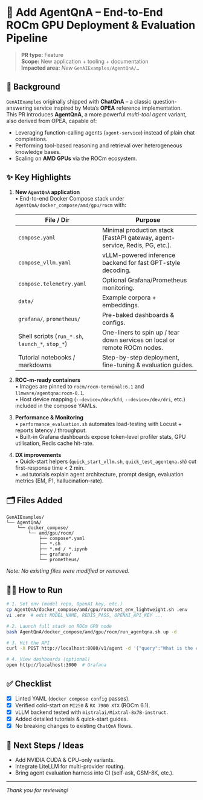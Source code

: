 # 🚀 Add AgentQnA – End-to-End ROCm GPU Deployment & Evaluation Pipeline

> **PR type:** Feature  
> **Scope:** New application + tooling + documentation  
> **Impacted area:** *New* `GenAIExamples/AgentQnA/…`

## 📜 Background
`GenAIExamples` originally shipped with **ChatQnA** – a classic question-answering service inspired by Meta’s **OPEA** reference implementation.  
This PR introduces **AgentQnA**, a more powerful *multi-tool agent* variant, also derived from OPEA, capable of:

* Leveraging function-calling agents (`agent-service`) instead of plain chat completions.
* Performing tool-based reasoning and retrieval over heterogeneous knowledge bases.
* Scaling on **AMD GPUs** via the ROCm ecosystem.

## ✨ Key Highlights
1. **New `AgentQnA` application**  
   • End-to-end Docker Compose stack under `AgentQnA/docker_compose/amd/gpu/rocm` with:
   
     | File / Dir | Purpose |
     |------------|---------|
     | `compose.yaml` | Minimal production stack (FastAPI gateway, agent-service, Redis, PG, etc.). |
     | `compose_vllm.yaml` | vLLM-powered inference backend for fast GPT-style decoding. |
     | `compose.telemetry.yaml` | Optional Grafana/Prometheus monitoring. |
     | `data/` | Example corpora + embeddings. |
     | `grafana/`, `prometheus/` | Pre-baked dashboards & configs. |
     | Shell scripts (`run_*.sh`, `launch_*`, `stop_*`) | One-liners to spin up / tear down services on local or remote ROCm nodes. |
     | Tutorial notebooks / markdowns | Step-by-step deployment, fine-tuning & evaluation guides. |

2. **ROC-m-ready containers**  
   • Images are pinned to `rocm/rocm-terminal:6.1` and `llmware/agentqna:rocm-0.1`.  
   • Host device mapping (`--device=/dev/kfd`, `--device=/dev/dri`, etc.) included in the compose YAMLs.

3. **Performance & Monitoring**  
   • `performance_evaluation.sh` automates load-testing with Locust + reports latency / throughput.  
   • Built-in Grafana dashboards expose token-level profiler stats, GPU utilisation, Redis cache hit-rate.

4. **DX improvements**  
   • Quick-start helpers (`quick_start_vllm.sh`, `quick_test_agentqna.sh`) cut first-response time < 2 min.  
   • `.md` tutorials explain agent architecture, prompt design, evaluation metrics (EM, F1, hallucination-rate).

## 🗂️ Files Added
```
GenAIExamples/
└── AgentQnA/
    └── docker_compose/
        └── amd/gpu/rocm/
            ├── compose*.yaml
            ├── *.sh
            ├── *.md / *.ipynb
            ├── grafana/
            └── prometheus/
```
_Note: No existing files were modified or removed._

## 🏃‍♂️ How to Run
```bash
# 1. Set env (model repo, OpenAI key, etc.)
cp AgentQnA/docker_compose/amd/gpu/rocm/set_env_lightweight.sh .env
vi .env  # edit MODEL_NAME, REDIS_PASS, OPENAI_API_KEY ...

# 2. Launch full stack on ROCm GPU node
bash AgentQnA/docker_compose/amd/gpu/rocm/run_agentqna.sh up -d

# 3. Hit the API
curl -X POST http://localhost:8080/v1/agent -d '{"query":"What is the capital of France?"}'

# 4. View dashboards (optional)
open http://localhost:3000  # Grafana
```

## ✅ Checklist
- [x] Linted YAML (`docker compose config` passes).  
- [x] Verified cold-start on `MI250` & `RX 7900 XTX` (ROCm 6.1).  
- [x] vLLM backend tested with `mistralai/Mixtral-8x7B‐instruct`.  
- [x] Added detailed tutorials & quick-start guides.  
- [x] No breaking changes to existing `ChatQnA` flows.

## 📌 Next Steps / Ideas
* Add NVIDIA CUDA & CPU-only variants.  
* Integrate LiteLLM for multi-provider routing.  
* Bring agent evaluation harness into CI (self-ask, GSM-8K, etc.).

---
_Thank you for reviewing!_
